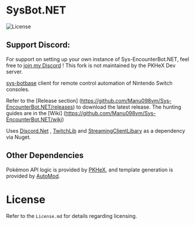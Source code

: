 # SysBot.NET
![License](https://img.shields.io/badge/License-AGPLv3-blue.svg)

## Support Discord:

For support on setting up your own instance of Sys-EncounterBot.NET, feel free to [join my Discord](https://discord.gg/WFbcUd6U8d) !
This fork is not maintained by the PKHeX Dev server.

[sys-botbase](https://github.com/olliz0r/sys-botbase) client for remote control automation of Nintendo Switch consoles.

Refer to the [Release section] (https://github.com/Manu098vm/Sys-EncounterBot.NET/releases) to download the latest release.
The hunting guides are in the [Wiki] (https://github.com/Manu098vm/Sys-EncounterBot.NET/wiki)

Uses [Discord.Net](https://github.com/discord-net/Discord.Net) , [TwitchLib](https://github.com/TwitchLib/TwitchLib) and [StreamingClientLibary](https://github.com/SaviorXTanren/StreamingClientLibrary) as a dependency via Nuget.

## Other Dependencies
Pokémon API logic is provided by [PKHeX](https://github.com/kwsch/PKHeX/), and template generation is provided by [AutoMod](https://github.com/architdate/PKHeX-Plugins/).

# License
Refer to the `License.md` for details regarding licensing.
